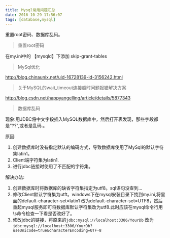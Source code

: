 ```yaml
---
title: Mysql常用问题汇总
date: 2016-10-29 17:56:07
tags: [database,mysql]
---
```

重置root密码、数据库乱码。
<!--more-->
>   重置root密码

在my.ini中的
【mysqld】下添加
skip-grant-tables

>   MySql优化

http://blog.chinaunix.net/uid-16728139-id-3156242.html

>   关于MySQL的wait_timeout连接超时问题报错解决方案

http://blog.csdn.net/happyangelling/article/details/5877343

>   数据库乱码

现象:用JDBC将中文字段插入MySQL数据库中，然后打开表发现，那些字段都是"??",或者是乱码.。

原因:

1.  创建数据库时没有指定默认的编码方式，导致数据库使用了MySql的默认字符集latin1。 
2.  Client端字符集为latin1. 
3.  进行jdbc链接时使用了不匹配的字符集。
  
解决办法:

1.  创建数据库时将数据库的缺省字符集指定为utf8。sql语句没查到...
2.  修改Client默认字符集为utft。windows下在mysql安装目录下找到my.ini,将里面的default-character-set=latin1 改为default-character-set=UTF8，然后重起mysql服务即可将数据库默认字符集改为utf8.此时应该在mysql命令行用\s命令检查一下看是否改好了。
3.  修改jdbc的链接，将原来的`jdbc:mysql://localhost:3306/YourDb` 
改为`jdbc:mysql://localhost:3306/YourDb?useUnicode=true&characterEncoding=UTF-8`






